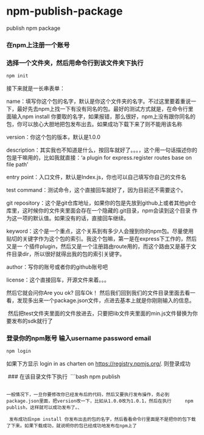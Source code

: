 # npm-publish-package
publish npm package

### 在npm上注册一个账号

### 选择一个文件夹，然后用命令行到该文件夹下执行 
```bash
npm init
```

  接下来就是一长串表单：

  name：填写你这个包的名字，默认是你这个文件夹的名字。不过这里要着重说一下，最好先去npm上找一下有没有同名的包。最好的测试方式就是，在命令行里面输入npm install 你要取的名字，如果报错，那么很好，npm上没有跟你同名的包，你可以放心大胆地把包发布出去。如果成功下载下来了则不能用该名称

  version：你这个包的版本，默认是1.0.0

  description：其实我也不知道是什么，按回车就好了。。。，这个用一句话描述你的包是干嘛用的，比如我就直接：‘a plugin for express.register routes                base on file path’

  entry point：入口文件，默认是Index.js，你也可以自己填写你自己的文件名

  test command：测试命令，这个直接回车就好了，因为目前还不需要这个。

  git repository：这个是git仓库地址，如果你的包是先放到github上或者其他git仓库里，这时候你的文件夹里面会存在一个隐藏的.git目录，npm会读到这个目录                  作为这一项的默认值。如果没有的话，直接回车继续。

  keyword：这个是一个重点，这个关系到有多少人会搜到你的npm包。尽量使用贴切的关键字作为这个包的索引。我这个包嘛，第一是在express下工作的，然后又是一           个插件plugin，然后又是一个注册路由route用的，而这个路由又是基于文件目录dir，所以很好就得出我的包的索引关键字。

  author：写你的账号或者你的github账号吧

  license：这个直接回车，开源文件来着。。。

  然后它就会问你Are you ok?
  回车Ok！
  然后我们回到我们的文件目录里面去看一看，发现多出来一个package.json文件，点进去基本上就是你刚刚输入的信息。
  
  然后把test文件夹里面的文件放进去，只要把lib文件夹里面的min.js文件替换为你要发布的sdk就行了
  
  ###  登录你的npm账号 输入username password email
  ```bash
  npm login
  ```
  
  如果下方显示 login in as charten on https://registry.npmjs.org/. 则登录成功

  ### 在该目录文件下执行
  ```bash
  npm publish
  ```
  
  一般情况下，一旦你要修改你已经发布后的代码，然后又要执行发布操作，务必到package.json里面，把version改一下，比如从1.0.0改为1.0.1，然后在执行     npm publish，这样就可以成功发布了。、
  
  发布成功后npm install 你发布出去的包的名字，然后看看命令行里面是不是把你的包下载了下来。如果下载成功，就说明你的包已经成功地发布在npm上了


